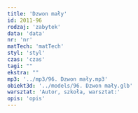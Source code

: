 ```yaml
---
title: 'Dzwon mały'
id: 2011-96
rodzaj: 'zabytek'
data: 'data'
nr: 'nr'
matTech: 'matTech'
styl: 'styl'
czas: 'czas'
tagi: ""
ekstra: ""
mp3: '../mp3/96. Dzwon mały.mp3'
obiekt3d: '../models/96. Dzwon mały.glb'
warsztat: 'Autor, szkoła, warsztat:'
opis: 'opis'
---
```


